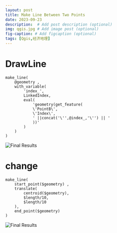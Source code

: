 ```yaml
---
layout: post
title: Make Line Between Two Points
date: 2023-09-23
description:  # Add post description (optional)
img: qgis.jpg # Add image post (optional)
fig-caption: # Add figcaption (optional)
tags: [Qgis,经济地理]
---
```


# DrawLine

```
make_line(
    @geometry ,
	with_variable(
		'index_',
		LinkedIndex,
		eval(
			'geometry(get_feature( 
			\'PointB\',
			\'Index\',
			' ||concat('\'',@index_,'\'') || '
			))'
		)
	)
)
```

![Final Results]({{site.baseurl}}/assets/img/img-for-makeline-eg.jpg)

# change

```
make_line(
	start_point($geometry) ,
	translate(
		centroid($geometry),
		$length/10,
		$length/10
	),
	end_point($geometry)
)
```
![Final Results]({{site.baseurl}}/assets/img/ARC-01.jpg)

